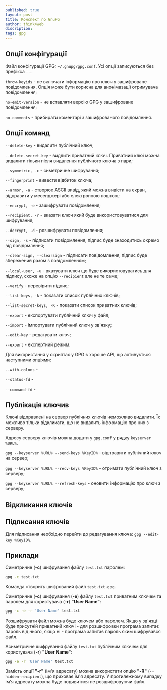 ```yaml
---
published: true
layout: post
title: Конспект по GnuPG 
author: think4web
discription:
tags: gpg
---
```


## Опції конфігурації

Файл конфігурації GPG: ```~/.gnupg/gpg.conf```. Усі опції записуються без префікса ```--```.

```throw-keyids``` - не включати інформацію про ключ у зашифроване повідомлення. Опція може бути корисна для анонімазації отримувача повідомлення;

```no-emit-version``` - не вставляти версію GPG у зашифроване повідомлення;

```no-comments``` - прибирати коментарі з зашифрованого повідомлення.

## Опції команд

```--delete-key``` - видалити публічний ключ;

```--delete-secret-key``` - видлити приватний ключ. Приватний клюі можна видалити тільки після видалення публічного ключа з пари;

```--symmetric, -c``` - симетричне шифрування;

```--fingerprint``` - вивести відбиток ключа;

```--armor, -a``` - створює ASCII вивід, який можна вивісти на екран, відправити у месенджері або електронною поштою;

```--encrypt, -e``` - зашифрувати повідомлення;

```--recipient, -r``` - вказати ключ який буде використовуватися для шифрування;

```--decrypt, -d``` - розшифрувати повідомлення;

```--sign, -s``` - підписати повідомлення, підпис буде знаходитись окремо від повідомлення;

```--clear-sign, --clearsign``` - підписати повідомлення, підпис буде збережений разом з повідомленням;

```--local-user, -u``` - вказувати ключ що буде використовуватись для підпису, схоже на опцію ```--recipient``` але не те саме;

```--verify``` - перевірити підпис;

```--list-keys, -k``` - показати список публічних ключів;

```--list-secret-keys, -K``` - показати список приватних ключів;

```--export``` - експортувати публічний ключ у файл;

```--import``` - імпортувати публічний ключ у зв'язку;

```--edit-key``` - редагувати ключ;

```--expert``` - експертний режим.

Для використання у скриптах у GPG є хороше API, що активується наступними опціями:

```--with-colons``` -

```--status-fd``` -

```--command-fd``` -

## Публікація ключив

Ключі відправлені на сервер публічних ключів неможливо видалити. Їх можливо тільки відкликати, що не видалить інформацію про них з серверу. 

Адресу серверу ключів можна додати у ```gpg.conf``` у рядку ```keyserver %URL%```.

```gpg --keyserver %URL% --send-keys %KeyID%``` - відправити публічний ключ на сервер;

```gpg --keyserver %URL% --recv-keys %KeyID%``` - отримати публічний ключ з серверу;

```gpg --keyserver %URL% --refresh-keys``` - оновити інформацію про ключ з серверу;

## Відкликання ключів

## Підписання ключів

Для підписання необхідно перейти до редагування ключа: ```gpg --edit-key %KeyID%```.

## Приклади

Симетричне (**-c**) шифрування файлу ```test.txt``` паролем:

```bash
gpg -c test.txt
```
Команда створить шифрований файл ```test.txt.gpg```.

Симетричне (**-c**) шифрування (**-e**) файлу ```test.txt``` приватним ключем та паролем для користувача (**-r**) **"User Name"**:

```bash
gpg -c -e -r 'User Name' test.txt
```

Розшифрувати файл можна буде ключем або паролем. Якщо у зв'язці буде присутній приватний ключі - для розшифровки програма запитає пароль від нього, якщо ні - програма запитає пароль яким шифрувався файл.

Асиметричне шифрування файлу ```test.txt``` публічним ключем для користувача (**-r**) **"User Name"**:

```bash
gpg -e -r 'User Name' test.txt
```
Замість опції **"-r"** (ім'я адресату) можна використати опцію **"-R"** (```--hidden-recipient```), що приховає ім'я адресату. У протилежному випадку ім'я адресату можна буде подивитися не розшифровуючи файл.


